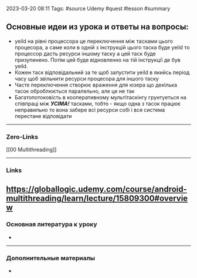 
2023-03-20 08:11 Tags: #source Udemy #quest #lesson #summary

## Основные идеи из урока и ответы на вопросы:

- yeild на рівні процессора це переключення між тасками цього процесора, а саме коли в одній з інструкцій цього таска буде yeild то процессор дасть ресурси іншому таску а цей таск буде призупинено. Потім цей буде відновленно на тій інструкції де був yeild.
- Кожен таск відповідальний за те щоб запустити yeild в якийсь період часу щоб звільнити ресурси процесора для іншого таску
- Часте переключення створює враження для юзера що декілька тасок оброблюється паралельно, але це не так
- Багатопотоковість в кооперативному мультітаскінгу грунтуеться на співпраці між ***УСІМА!*** тасками, тобто - якщо одна з тасок працює неправильно то вона забере всі ресурси собі і вся система перестане відповідати 

---

### Zero-Links
[[00 Multithreading]]

---

### Links
https://globallogic.udemy.com/course/android-multithreading/learn/lecture/15809300#overview
---

### Основная литература к уроку

- 

---

### Дополнительные материалы

- 